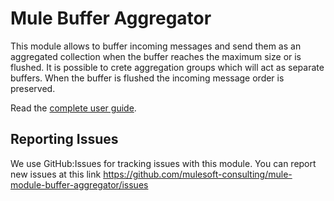 
Mule Buffer Aggregator
======================

This module allows to buffer incoming messages and send them as an aggregated collection when the buffer reaches the maximum size or is flushed.
It is possible to crete aggregation groups which will act as separate buffers.
When the buffer is flushed the incoming message order is preserved.

Read the [complete user guide](https://github.com/mulesoft-consulting/mule-module-buffer-aggregator/blob/master/GUIDE.md).

Reporting Issues
----------------

We use GitHub:Issues for tracking issues with this module. You can report new issues at this link https://github.com/mulesoft-consulting/mule-module-buffer-aggregator/issues